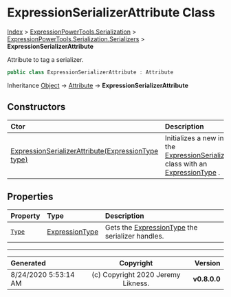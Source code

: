 ﻿# ExpressionSerializerAttribute Class

[Index](../index.md) > [ExpressionPowerTools.Serialization](ExpressionPowerTools.Serialization.a.md) > [ExpressionPowerTools.Serialization.Serializers](ExpressionPowerTools.Serialization.Serializers.n.md) > **ExpressionSerializerAttribute**

Attribute to tag a serializer.

```csharp
public class ExpressionSerializerAttribute : Attribute
```

Inheritance [Object](https://docs.microsoft.com/dotnet/api/system.object) → [Attribute](https://docs.microsoft.com/dotnet/api/system.attribute) → **ExpressionSerializerAttribute**

## Constructors

| Ctor | Description |
| :-- | :-- |
| [ExpressionSerializerAttribute(ExpressionType type)](ExpressionPowerTools.Serialization.Serializers.ExpressionSerializerAttribute.ctor.md#expressionserializerattributeexpressiontype-type) | Initializes a new instance of the [ExpressionSerializerAttribute](ExpressionPowerTools.Serialization.Serializers.ExpressionSerializerAttribute.cs.md) class with an [ExpressionType](https://docs.microsoft.com/dotnet/api/system.linq.expressions.expressiontype) . |
## Properties

| Property | Type | Description |
| :-- | :-- | :-- |
| [`Type`](ExpressionPowerTools.Serialization.Serializers.ExpressionSerializerAttribute.Type.prop.md) | [ExpressionType](https://docs.microsoft.com/dotnet/api/system.linq.expressions.expressiontype) | Gets the [ExpressionType](https://docs.microsoft.com/dotnet/api/system.linq.expressions.expressiontype) the serializer handles. |


---

| Generated | Copyright | Version |
| :-- | :-: | --: |
| 8/24/2020 5:53:14 AM | (c) Copyright 2020 Jeremy Likness. | **v0.8.0.0** |

